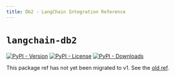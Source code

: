 ```yaml
---
title: Db2 - LangChain Integration Reference
---
```


# `langchain-db2`

[![PyPI - Version](https://img.shields.io/pypi/v/langchain-db2?label=%20)](https://pypi.org/project/langchain-db2/#history)
[![PyPI - License](https://img.shields.io/pypi/l/langchain-db2)](https://opensource.org/licenses/MIT)
[![PyPI - Downloads](https://img.shields.io/pepy/dt/langchain-db2)](https://pypistats.org/packages/langchain-db2)

This package ref has not yet been migrated to v1. See the [old ref](https://python.langchain.com/api_reference/db2/index.html).
